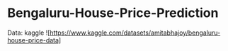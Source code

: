 # Bengaluru-House-Price-Prediction

Data:
kaggle ![https://www.kaggle.com/datasets/amitabhajoy/bengaluru-house-price-data]
